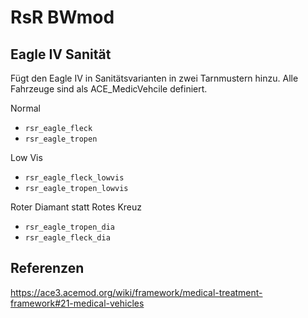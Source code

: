 # RsR BWmod

## Eagle IV Sanität

Fügt den Eagle IV in Sanitätsvarianten in zwei Tarnmustern hinzu. Alle Fahrzeuge sind als ACE_MedicVehcile definiert.

Normal

- `rsr_eagle_fleck`
- `rsr_eagle_tropen`

Low Vis

- `rsr_eagle_fleck_lowvis`
- `rsr_eagle_tropen_lowvis`

Roter Diamant statt Rotes Kreuz

- `rsr_eagle_tropen_dia`
- `rsr_eagle_fleck_dia`

## Referenzen

<https://ace3.acemod.org/wiki/framework/medical-treatment-framework#21-medical-vehicles>